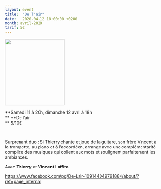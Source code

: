```yaml
---
layout: event
title:  "De l'air"
date:   2020-04-12 18:00:00 +0200
month: avril-2020
tarif: 5€
---
```

[<img class=" wp-image-7694 alignleft" src="http://localhost/wpagendarts/wp-content/uploads/2020/01/de-lair.jpg?w=300" alt="" width="195" height="218" />](http://localhost/wpagendarts/wp-content/uploads/2020/01/de-lair.jpg)

**Samedi 11 à 20h, dimanche 12 avril à 18h  
** **De l’air  
** <span style="font-weight:400;">5/10€</span>

&nbsp;

<span style="font-weight:400;">Surprenant duo : Si Thierry chante et joue de la guitare, son frère Vincent à la trompette, au piano et à l'accordéon, arrange avec une complémentarité complice des musiques qui collent aux mots et soulignent parfaitement les ambiances.</span>

<span style="font-weight:400;">Avec <strong>Thierry</strong> et <strong>Vincent Laffite</strong></span>

[<span style="font-weight:400;">https://www.facebook.com/pg/De-Lair-109144049791884/about/?ref=page_internal</span>](https://www.facebook.com/pg/De-Lair-109144049791884/about/?ref=page_internal)